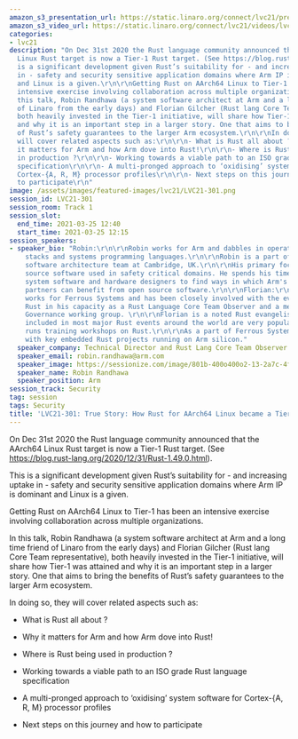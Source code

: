 ```yaml
---
amazon_s3_presentation_url: https://static.linaro.org/connect/lvc21/presentations/lvc21-301.pdf
amazon_s3_video_url: https://static.linaro.org/connect/lvc21/videos/lvc21-301.mp4
categories:
- lvc21
description: "On Dec 31st 2020 the Rust language community announced that the AArch64
  Linux Rust target is now a Tier-1 Rust target. (See https://blog.rust-lang.org/2020/12/31/Rust-1.49.0.html).\r\n\r\nThis
  is a significant development given Rust’s suitability for - and increasing uptake
  in - safety and security sensitive application domains where Arm IP is dominant
  and Linux is a given.\r\n\r\nGetting Rust on AArch64 Linux to Tier-1 has been an
  intensive exercise involving collaboration across multiple organizations.\r\n\r\nIn
  this talk, Robin Randhawa (a system software architect at Arm and a long time friend
  of Linaro from the early days) and Florian Gilcher (Rust lang Core Team representative),
  both heavily invested in the Tier-1 initiative, will share how Tier-1 was attained
  and why it is an important step in a larger story. One that aims to bring the benefits
  of Rust’s safety guarantees to the larger Arm ecosystem.\r\n\r\nIn doing so, they
  will cover related aspects such as:\r\n\r\n- What is Rust all about ?\r\n\r\n- Why
  it matters for Arm and how Arm dove into Rust!\r\n\r\n- Where is Rust being used
  in production ?\r\n\r\n- Working towards a viable path to an ISO grade Rust language
  specification\r\n\r\n- A multi-pronged approach to ‘oxidising’ system software for
  Cortex-{A, R, M} processor profiles\r\n\r\n- Next steps on this journey and how
  to participate\r\n"
image: /assets/images/featured-images/lvc21/LVC21-301.png
session_id: LVC21-301
session_room: Track 1
session_slot:
  end_time: 2021-03-25 12:40
  start_time: 2021-03-25 12:15
session_speakers:
- speaker_bio: "Robin:\r\n\r\nRobin works for Arm and dabbles in operating system
    stacks and systems programming languages.\r\n\r\nRobin is a part of Arm's system
    software architecture team at Cambridge, UK.\r\n\r\nHis primary focus is open
    source software used in safety critical domains. He spends his time working with
    system software and hardware designers to find ways in which Arm's safety conscious
    partners can benefit from open source software.\r\n\r\nFlorian:\r\n\r\nFlorian
    works for Ferrous Systems and has been closely involved with the evolution of
    Rust in his capacity as a Rust Language Core Team Observer and a member of the
    Governance working group. \r\n\r\nFlorian is a noted Rust evangelist and his lectures
    included in most major Rust events around the world are very popular. He regularly
    runs training workshops on Rust.\r\n\r\nAs a part of Ferrous Systems he works
    with key embedded Rust projects running on Arm silicon."
  speaker_company: Technical Director and Rust Lang Core Team Observer
  speaker_email: robin.randhawa@arm.com
  speaker_image: https://sessionize.com/image/801b-400o400o2-13-2a7c-4f8e-bfb9-383ed1ba1726.70329a2b-f8fd-4667-8a31-6f1104284262.png
  speaker_name: Robin Randhawa
  speaker_position: Arm
session_track: Security
tag: session
tags: Security
title: 'LVC21-301: True Story: How Rust for AArch64 Linux became a Tier-1 target platform'
---
```


On Dec 31st 2020 the Rust language community announced that the AArch64 Linux Rust target is now a Tier-1 Rust target. (See https://blog.rust-lang.org/2020/12/31/Rust-1.49.0.html).

This is a significant development given Rust’s suitability for - and increasing uptake in - safety and security sensitive application domains where Arm IP is dominant and Linux is a given.

Getting Rust on AArch64 Linux to Tier-1 has been an intensive exercise involving collaboration across multiple organizations.

In this talk, Robin Randhawa (a system software architect at Arm and a long time friend of Linaro from the early days) and Florian Gilcher (Rust lang Core Team representative), both heavily invested in the Tier-1 initiative, will share how Tier-1 was attained and why it is an important step in a larger story. One that aims to bring the benefits of Rust’s safety guarantees to the larger Arm ecosystem.

In doing so, they will cover related aspects such as:

- What is Rust all about ?

- Why it matters for Arm and how Arm dove into Rust!

- Where is Rust being used in production ?

- Working towards a viable path to an ISO grade Rust language specification

- A multi-pronged approach to ‘oxidising’ system software for Cortex-{A, R, M} processor profiles

- Next steps on this journey and how to participate